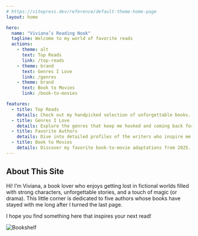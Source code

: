```yaml
---
# https://vitepress.dev/reference/default-theme-home-page
layout: home

hero:
  name: "Viviana’s Reading Nook"
  tagline: Welcome to my world of favorite reads
  actions:
    - theme: alt
      text: Top Reads
      link: /top-reads
    - theme: brand
      text: Genres I Love
      link: /genres
    - theme: brand
      text: Book to Movies
      link: /book-to-movies

features:
  - title: Top Reads
    details: Check out my handpicked selection of unforgettable books.  
  - title: Genres I Love
    details: Explore the genres that keep me hooked and coming back for more.  
  - title: Favorite Authors
    details: Dive into detailed profiles of the writers who inspire me most.
  - title: Book to Movies
    details: Discover my favorite book-to-movie adaptations from 2025.
---
```


## About This Site

Hi! I’m Viviana, a book lover who enjoys getting lost in fictional worlds filled with strong characters, unforgettable stories, and a touch of magic (or drama). This little corner is dedicated to five authors whose books have stayed with me long after I turned the last page.

I hope you find something here that inspires your next read!

![Bookshelf](https://images.pexels.com/photos/159711/books-bookstore-book-reading-159711.jpeg?_gl=1*fq54zz*_ga*MTg4NTExNTA1Ni4xNzUzNjQzNTk5*_ga_8JE65Q40S6*czE3NTM3NTQ1NzAkbzIkZzEkdDE3NTM3NTQ1OTgkajMyJGwwJGgw)
